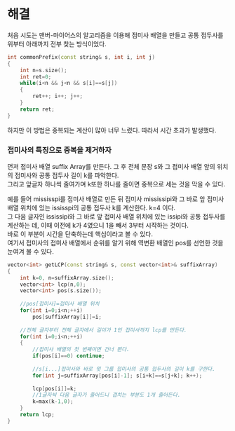 # 해결 
처음 시도는 맨버-마이어스의 알고리즘을 이용해 접미사 배열을 만들고 공통 접두사를 위부터 아래까지 전부 찾는 방식이었다.
```c++
int commonPrefix(const string& s, int i, int j)
{
    int n=s.size();
    int ret=0;
    while(i<n && j<n && s[i]==s[j])
    {
        ret++; i++; j++;
    }
    return ret;
}
```
하지만 이 방법은 중복되는 계산이 많아 너무 느렸다. 따라서 시간 초과가 발생했다.  

### 접미사의 특징으로 중복을 제거하자 
먼저 접미사 배열 suffix Array를 만든다. 그 후 전체 문장 s와 그 접미사 배열 앞의 위치의 접미사와 공통 접두사 길이 k를 파악한다.  
그리고 앞글자 하나씩 줄여가며 k또한 하나를 줄이면 중복으로 세는 것을 막을 수 있다.  

예를 들어 mississpi를 접미사 배열로 만든 뒤 접미사 mississipi와 그 바로 앞 접미사 배열 위치에 있는 ississpi의 공통 접두사 k를 계산한다. k=4 이다.   
그 다음 글자인 ississipi와 그 바로 앞 접미사 배열 위치에 있는 issipi와 공통 접두사를 계산하는 데, 이때 이전에 k가 4였으니 1을 빼서 3부터 시작하는 것이다.  
바로 이 부분이 시간을 단축하는데 핵심이라고 볼 수 있다.  
여기서 접미사의 접미사 배열에서 순위를 알기 위해 역변환 배열인 pos를 선언한 것을 눈여겨 볼 수 있다.  
```c++
vector<int> getLCP(const string& s, const vector<int>& suffixArray) 
{
    int k=0, n=suffixArray.size();
    vector<int> lcp(n,0);
    vector<int> pos(s.size());
    
    //pos[접미사]=접미사 배열 위치
    for(int i=0;i<n;++i)
        pos[suffixArray[i]]=i;
    
    //전체 글자부터 전체 글자에서 길이가 1인 접미사까지 lcp를 만든다. 
    for(int i=0;i<n;++i)
    {
        //접미사 배열의 첫 번째이면 건너 뛴다.
        if(pos[i]==0) continue;
        
        //s[i...]접미사와 바로 윗 그룹 접미사의 공통 접두사의 길이 k를 구한다. 
        for(int j=suffixArray[pos[i]-1]; s[i+k]==s[j+k]; k++);
        
        lcp[pos[i]]=k;
        //1글자씩 다음 글자가 줄어드니 겹치는 부분도 1개 줄어든다.
        k=max(k-1,0);
    }
    return lcp;
}
```

